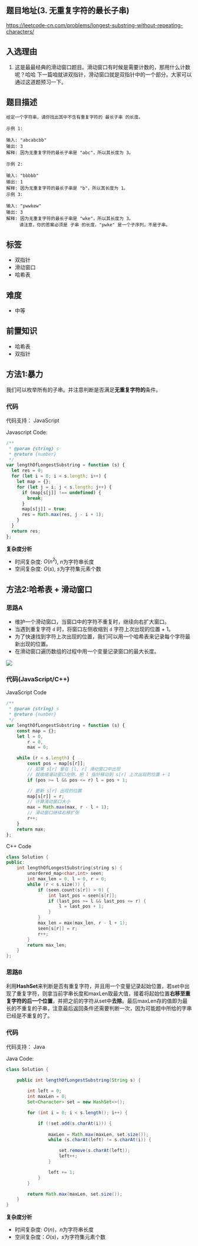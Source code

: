 ## 题目地址(3. 无重复字符的最长子串)

https://leetcode-cn.com/problems/longest-substring-without-repeating-characters/

## 入选理由

1. 这是最最经典的滑动窗口题目。滑动窗口有时候是需要计数的，那用什么计数呢？哈哈 下一篇咱就讲双指针，滑动窗口就是双指针中的一个部分。大家可以通过这道题预习一下。

## 题目描述

```
给定一个字符串，请你找出其中不含有重复字符的 最长子串 的长度。

示例 1:

输入: "abcabcbb"
输出: 3
解释: 因为无重复字符的最长子串是 "abc"，所以其长度为 3。

示例 2:

输入: "bbbbb"
输出: 1
解释: 因为无重复字符的最长子串是 "b"，所以其长度为 1。
示例 3:

输入: "pwwkew"
输出: 3
解释: 因为无重复字符的最长子串是 "wke"，所以其长度为 3。
     请注意，你的答案必须是 子串 的长度，"pwke" 是一个子序列，不是子串。
```

## 标签

- 双指针
- 滑动窗口
- 哈希表

## 难度

- 中等

## 前置知识

- 哈希表
- 双指针


## 方法1:暴力

我们可以枚举所有的子串。并注意判断是否满足**无重复字符的**条件。

### 代码

代码支持： JavaScript

Javascript Code:

```js
/**
 * @param {string} s
 * @return {number}
 */
var lengthOfLongestSubstring = function (s) {
  let res = 0;
  for (let i = 0; i < s.length; i++) {
    let map = {};
    for (let j = i; j < s.length; j++) {
      if (map[s[j]] !== undefined) {
        break;
      }
      map[s[j]] = true;
      res = Math.max(res, j - i + 1);
    }
  }
  return res;
};
```

**复杂度分析**

- 时间复杂度: $O(n^2)$, $n$为字符串长度
- 空间复杂度: $O(s)$, $s$为字符集元素个数

## 方法2:哈希表 + 滑动窗口

### 思路A

-   维护一个滑动窗口，当窗口中的字符不重复时，继续向右扩大窗口。
-   当遇到重复字符 `d` 时，将窗口左侧收缩到 `d` 字符上次出现的位置 + 1。
-   为了快速找到字符上次出现的位置，我们可以用一个哈希表来记录每个字符最新出现的位置。
-   在滑动窗口遍历数组的过程中用一个变量记录窗口的最大长度。

![](https://cdn.jsdelivr.net/gh/suukii/91-days-algorithm/assets/3_0.png)

### 代码(JavaScript/C++)

JavaScript Code

```js
/**
 * @param {string} s
 * @return {number}
 */
var lengthOfLongestSubstring = function (s) {
    const map = {};
    let l = 0,
        r = 0,
        max = 0;

    while (r < s.length) {
        const pos = map[s[r]];
        // 如果 s[r] 曾在 [l, r] 滑动窗口中出现
        // 就收缩滑动窗口左侧，把 l 指针移动到 s[r] 上次出现的位置 + 1
        if (pos >= l && pos <= r) l = pos + 1;

        // 更新 s[r] 出现的位置
        map[s[r]] = r;
        // 计算滑动窗口大小
        max = Math.max(max, r - l + 1);
        // 滑动窗口继续右移扩张
        r++;
    }
    return max;
};
```

C++ Code

```cpp
class Solution {
public:
    int lengthOfLongestSubstring(string s) {
        unordered_map<char,int> seen;
        int max_len = 0, l = 0, r = 0;
        while (r < s.size()) {
            if (seen.count(s[r]) > 0) {
                int last_pos = seen[s[r]];
                if (last_pos >= l && last_pos <= r) {
                    l = last_pos + 1;
                }
            }
            max_len = max(max_len, r - l + 1);
            seen[s[r]] = r;
            r++;
        }
        return max_len;
    }
};
```

### 思路B

利用**HashSet**来判断是否有重复字符，并且用一个变量记录起始位置，若set中出现了重复字符，则拿当前字串长度和maxLen取最大值，接着将起始位置**右移至重复字符的后一个位置**，并把之前的字符从set中**去除**。最后maxLen存的值即为最长的不重复的子串，注意最后返回条件还需要判断一次，因为可能题中所给的字串已经是不重复的了。

### 代码

代码支持： Java

Java Code:

``` java {11,14-18}
class Solution {
    
    public int lengthOfLongestSubstring(String s) {

        int left = 0;
        int maxLen = 0;
        Set<Character> set = new HashSet<>();

        for (int i = 0; i < s.length(); i++) {

            if (!set.add(s.charAt(i))) {
                
                maxLen = Math.max(maxLen, set.size());
                while (s.charAt(left) != s.charAt(i)) {

                    set.remove(s.charAt(left));
                    left++;
                }

                left += 1;
            }
        }

        return Math.max(maxLen, set.size());
    }
}
```

**复杂度分析**

- 时间复杂度: $O(n)$，$n$为字符串长度
- 空间复杂度：$O(s)$，$s$为字符集元素个数
